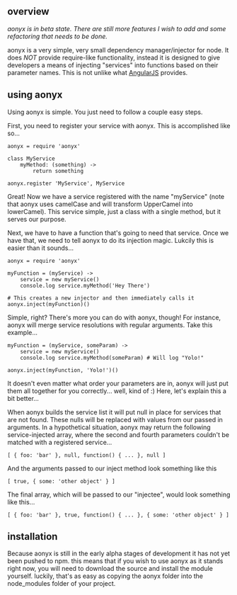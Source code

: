 overview
--------
_aonyx is in beta state. There are still more features I wish to add and some refactoring that needs to be done._

aonyx is a very simple, very small dependency manager/injector for node. It does *NOT* provide require-like functionality, instead it is designed to give developers a means of injecting
"services" into functions based on their parameter names. This is not unlike what [AngularJS](http://angularjs.org) provides.

using aonyx
-----------
Using aonyx is simple. You just need to follow a couple easy steps.

First, you need to register your service with aonyx. This is accomplished like so...

    aonyx = require 'aonyx'

    class MyService
        myMethod: (something) ->
            return something

    aonyx.register 'MyService', MyService

Great! Now we have a service registered with the name "myService" (note that aonyx uses camelCase and will transform UpperCamel into lowerCamel). This service simple, just a class with a single
method, but it serves our purpose.

Next, we have to have a function that's going to need that service. Once we have that, we need to tell aonyx to do its injection magic. Lukcily this is easier than it sounds...

    aonyx = require 'aonyx'

    myFunction = (myService) ->
        service = new myService()
        console.log service.myMethod('Hey There')

    # This creates a new injector and then immediately calls it
    aonyx.inject(myFunction)()

Simple, right? There's more you can do with aonyx, though! For instance, aonyx will merge service resolutions with regular arguments. Take this example...

    myFunction = (myService, someParam) ->
        service = new myService()
        console.log service.myMethod(someParam) # Will log "Yolo!"

    aonyx.inject(myFunction, 'Yolo!')()

It doesn't even matter what order your parameters are in, aonyx will just put them all together for you correctly... well, kind of :) Here, let's explain this a bit better...

When aonyx builds the service list it will put null in place for services that are not found. These nulls will be replaced with values from our passed in arguments. In a hypothetical situation,
aonyx may return the following service-injected array, where the second and fourth parameters couldn't be matched with a registered service...

    [ { foo: 'bar' }, null, function() { ... }, null ]

And the arguments passed to our inject method look something like this

    [ true, { some: 'other object' } ]

The final array, which will be passed to our "injectee", would look something like this...

    [ { foo: 'bar' }, true, function() { ... }, { some: 'other object' } ]

installation
------------
Because aonyx is still in the early alpha stages of development it has not yet been pushed to npm. this means that if you wish to use aonyx as it stands right now, you will need to download the source and install the module yourself. luckily, that's as easy as copying the aonyx folder into the node_modules folder of your project.
